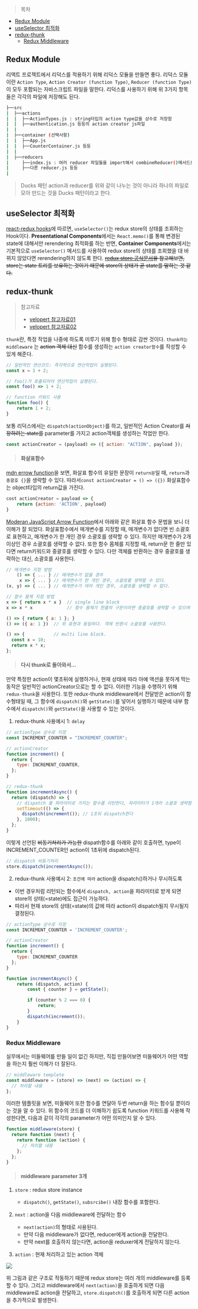 > 목차

- [Redux Module](#redux-module)
- [useSelector 최적화](#useselector-최적화)
- [redux-thunk](#redux-thunk)
  - [Redux Middleware](#redux-middleware)

## Redux Module

리액트 프로젝트에서 리덕스를 적용하기 위해 리덕스 모듈을 만들면 좋다.
리덕스 모듈이란 `Action Type`, `Action Creator (function Type)`, `Reducer (function Type)`이 모두 포함되는 자바스크립트 파일을 말한다.
리덕스를 사용하기 위해 위 3가지 항목들은 각각의 파일에 저장해도 된다.

```bash
├──src
|  ├──actions
|  |  ├──ActionTypes.js : string타입의 action type값을 상수로 저장함
|  |  ├──authentication.js 등등의 action creator js파일
|  |
|  ├──container (선택사항)
|  |  ├──App.js
|  |  ├──CounterContainer.js 등등
|  |
|  ├──reducers
|     ├──index.js : 여러 reducer 파일들을 import해서 combineReducer()메서드로 내보냄
|     ├──다른 reducer.js 등등
|
```

> Ducks 패턴
> action과 reducer를 위와 같이 나누는 것이 아니라 하나의 파일로 모아 만드는 것을 Ducks 패턴이라고 한다.

## useSelector 최적화

[react-redux hooks](https://react-redux.js.org/api/hooks)에 따르면, `useSelector()`는 redux store의 상태를 조회하는 Hook이다.
**Presentational Components**에서는 `React.memo()`를 통해 변경된 state에 대해서만 rerendering 최적화를 하는 반면, **Container Components**에서는 기본적으로 `useSelector()` 메서드를 사용하여 redux store의 상태를 조회했을 대 바뀌지 않았다면 rerendering하지 않도록 한다. ~~[redux store 공식문서](https://redux.js.org/api/store)을 참고해보면, store는 state 트리를 보유하는 것이기 때문에 store의 상태가 곧 state를 말하는 것 같다.~~

## redux-thunk

> 참고자료
>
> - [velopert 참고자료01](https://react.vlpt.us/redux-middleware/04-redux-thunk.html)
> - [velopert 참고자료02](https://redux-advanced.vlpt.us/2/01.html)

`thunk`란, 특정 작업을 나중에 하도록 미루기 위해 함수 형태로 감싼 것이다. `thunk라는 middleware` 는 ~~action 객체 대신~~ 함수를 생성하는 `action creator함수`를 작성할 수 있게 해준다.

```js
// 일반적인 연산코드: 즉각적으로 연산작업이 실행된다.
const x = 1 + 2;

// foo()가 호출되어야 연산작업이 실행된다.
const foo() => 1 + 2;

// function 키워드 사용
function foo() {
    return 1 + 2;
}
```

보통 리덕스에서는 `dispatch(actionObject)`를 하고, 일반적인 Action Creator를 ~~저장하려는 state를~~ parameter를 가지고 action객체를 생성하는 작업만 한다.

```js
const actionCreator = (payload) => ({ action: "ACTION", payload });
```

> #### 화살표함수

[mdn errow function](https://developer.mozilla.org/ko/docs/Web/JavaScript/Reference/Functions/Arrow_functions)을 보면, 화살표 함수의 유일한 문장이 `return문`일 때, `return`과 `중괄호 {}`을 생략할 수 있다. 따라서`const actionCreator = () => ({})` 화살표함수는 object타입의 return값을 가진다.

```js
cost actionCreator = payload => {
    return {action: 'ACTION', payload}
}
```

[Moderan JavaScript Arrow Function](https://poiemaweb.com/es6-arrow-function)에서 아래와 같은 화살표 함수 문법을 보니 더 이해가 잘 되었다.
화살표함수에서 매개변수를 지정할 때, 매개변수가 없다면 빈 소괄호로 표현하고, 매개변수가 한 개인 경우 소괄호를 생략할 수 있다. 하지만 매개변수가 2개 이상인 경우 소괄호를 생략할 수 없다.
또한 함수 몸체를 지정할 때, return문 한 줄만 있다면 return키워드와 중괄호를 생략할 수 있다. 다만 객체를 반환하는 경우 중괄호를 생략하는 대신, 소괄호를 사용한다.

```js
// 매개변수 지정 방법
    () => { ... } // 매개변수가 없을 경우
     x => { ... } // 매개변수가 한 개인 경우, 소괄호를 생략할 수 있다.
(x, y) => { ... } // 매개변수가 여러 개인 경우, 소괄호를 생략할 수 없다.

// 함수 몸체 지정 방법
x => { return x * x }  // single line block
x => x * x             // 함수 몸체가 한줄의 구문이라면 중괄호를 생략할 수 있으며 암묵적으로 return된다. 위 표현과 동일하다.

() => { return { a: 1 }; }
() => ({ a: 1 })  // 위 표현과 동일하다. 객체 반환시 소괄호를 사용한다.

() => {           // multi line block.
  const x = 10;
  return x * x;
};
```

> #### 다시 thunk로 돌아와서...

만약 특정한 action이 몇초뒤에 실행하거나, 현재 상태에 따라 아예 액션을 못하게 막는 동작은 일반적인 actionCreator으로는 할 수 없다.
이러한 기능을 수행하기 위해 `redux-thunk`을 사용한다.
또한 redux-thunk middleware에서 전달받은 action이 함수형태일 때, 그 함수에 `dispatch()`와 `getState()`를 넣어서 실행하기 때문에 내부 함수에서 `dispatch()`와 `getState()`을 사용할 수 있는 것이다.

1. redux-thunk 사용예시 1: `delay`

```js
// actionType 상수로 지정
const INCREMENT_COUNTER = "INCREMENT_COUNTER";

// actionCreator
function increment() {
  return {
    type: INCREMENT_COUNTER,
  };
}

// redux-thunk
function incrementAsync() {
  return (dispatch) => {
    // dispatch 를 파라미터로 가지는 함수를 리턴한다, 파라미터가 1개라 소괄호 생략함
    setTimeout(() => {
      dispatch(increment()); // 1초뒤 dispatch한다
    }, 1000);
  };
}
```

이렇게 선언된 ~~비동기처리가 가능한~~ dispath함수를 아래와 같이 호출하면, type이 INCREMENT_COUNTER인 action이 1초뒤에 dispatch된다.

```js
// dispatch 비동기처리
store.dispatch(incrementAsync());
```

2. redux-thunk 사용예시 2: `조건에 따라` action을 dispatch()하거나 무시하도록

- 이번 경우처럼 리턴되는 함수에서 `dispatch, action`을 파라미터로 받게 되면 store의 상태(=state)에도 접근이 가능하다.
- 따라서 현재 store의 상태(=state)의 값에 따라 action이 dispatch될지 무시될지 결정된다.

```js
// actionType 상수로 지정
const INCREMENT_COUNTER = 'INCREMENT_COUNTER';

// actionCreator
function increment() {
  return {
    type: INCREMENT_COUNTER
  };
}

function incrementAsync() {
    return (dispatch, action) {
        const { counter } = getState();

        if (counter % 2 === 0) {
            return;
        }
        dispatch(increment());
    }
}
```

<!-- === 이해하지 못했다 ===
- 액션 생성자를 작성하면 ~~action 객체가 아닌~~ 함수가 반환된다.
- 내부 함수에서 `dispatch, getState`와 같은 method를 parameter로 받는다.
- 또한 액션을 dispatch할때 delay를 주거나 특정조건이 만족될 때만 dispatch를 하도록 할 수 있다. 이러한 `dispatch()` 를 통해 ~~동기뿐만 아니라~~ **비동기 처리**를 할 수 있다.
- 표현식을 감싸고 안의 내용의 수행을 delay시킬 수 있는 함수이다. **비동기처리**
- applyMiddleware() 함수를 사용하여 createStore() 안에서 redux와 연결한다.

```js
import thunk from "redux-thunk";
const store = createStore(rootReducer, applyMiddleware(thunk));
```
-->

### Redux Middleware

실무에서는 미들웨어를 만들 일이 없긴 하지만, 직접 만들어보면 미들웨어가 어떤 역할을 하는지 훨씬 이해가 더 잘된다.

```js
// middleware templete
const middleware = (store) => (next) => (action) => {
  // 처리할 내용
};
```

이러한 템플릿을 보면, 미들웨어 또한 함수를 연달아 두번 return을 하는 함수일 뿐이라는 것을 알 수 있다.
위 함수의 코드를 더 이해하기 쉽도록 function 키워드를 사용해 작성한다면, 다음과 같이 각각의 parameter가 어떤 의미인지 알 수 있다.

```js
function middleware(store) {
  return function (next) {
    return function (action) {
      // 처리할 내용
    };
  };
}
```

> #### middleware parameter 3개

1. `store` : redux store instance

   - `dispatch()`, `getState()`, `subsrcibe()` 내장 함수를 포함한다.

2. `next` : action을 다음 middleware에 전달하는 함수

   - `next(action)`의 형태로 사용된다.
   - 만약 다음 middleware가 없다면, reducer에게 action을 전달한다.
   - 만약 next를 호출하지 않는다면, action을 reduxer에게 전달하지 않는다.

3. `action` : 현재 처리하고 있는 action 객체

![](https://i.imgur.com/fZs5yvY.png)

위 그림과 같은 구조로 작동하기 때문에 redux store는 여러 개의 middleware를 등록할 수 있다.
그리고 middleware에서 `next(action)`을 호출하게 되면 다음 middleware로 action을 전달하고, `store.dispatch()`를 호출하게 되면 다른 action을 추가적으로 발생한다.

